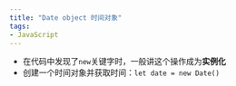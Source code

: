 ```yaml
---
title: "Date object 时间对象"
tags: 
- JavaScript
---
```

- 在代码中发现了`new`关键字时，一般讲这个操作成为**实例化**
- 创建一个时间对象并获取时间：`let date = new Date()`